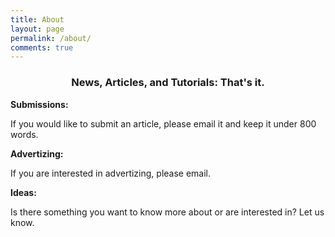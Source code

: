 ```yaml
---
title: About
layout: page
permalink: /about/
comments: true
---
```


<div style="text-align: center"><h3>News, Articles, and Tutorials: That's it.</h3></div>

**Submissions:**

If you would like to submit an article, please email it and keep it under 800 words.

**Advertizing:**

If you are interested in advertizing, please email.

**Ideas:**

Is there something you want to know more about or are interested in? Let us know.

